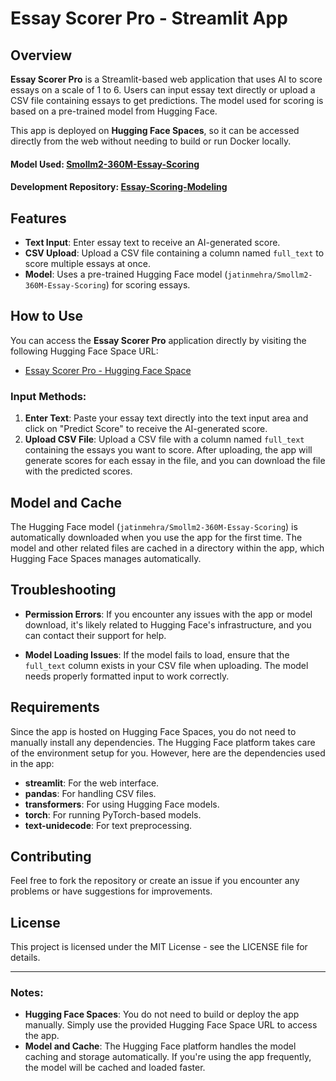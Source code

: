 # Essay Scorer Pro - Streamlit App

## Overview

**Essay Scorer Pro** is a Streamlit-based web application that uses AI to score essays on a scale of 1 to 6. Users can input essay text directly or upload a CSV file containing essays to get predictions. The model used for scoring is based on a pre-trained model from Hugging Face.

This app is deployed on **Hugging Face Spaces**, so it can be accessed directly from the web without needing to build or run Docker locally.

#### **Model Used**: [Smollm2-360M-Essay-Scoring](https://huggingface.co/jatinmehra/Smollm2-360M-Essay-Scoring)

#### **Development Repository**: [Essay-Scoring-Modeling](https://github.com/Jatin-Mehra119/Essay-Scoring-Modeling)
## Features

-   **Text Input**: Enter essay text to receive an AI-generated score.
-   **CSV Upload**: Upload a CSV file containing a column named `full_text` to score multiple essays at once.
-   **Model**: Uses a pre-trained Hugging Face model (`jatinmehra/Smollm2-360M-Essay-Scoring`) for scoring essays.

## How to Use

You can access the **Essay Scorer Pro** application directly by visiting the following Hugging Face Space URL:

-   [Essay Scorer Pro - Hugging Face Space](https://huggingface.co/spaces/jatinmehra/Essay-Scorer-Pro)

### Input Methods:

1.  **Enter Text**: Paste your essay text directly into the text input area and click on "Predict Score" to receive the AI-generated score.
2.  **Upload CSV File**: Upload a CSV file with a column named `full_text` containing the essays you want to score. After uploading, the app will generate scores for each essay in the file, and you can download the file with the predicted scores.

## Model and Cache

The Hugging Face model (`jatinmehra/Smollm2-360M-Essay-Scoring`) is automatically downloaded when you use the app for the first time. The model and other related files are cached in a directory within the app, which Hugging Face Spaces manages automatically.

## Troubleshooting

-   **Permission Errors**: If you encounter any issues with the app or model download, it's likely related to Hugging Face's infrastructure, and you can contact their support for help.
    
-   **Model Loading Issues**: If the model fails to load, ensure that the `full_text` column exists in your CSV file when uploading. The model needs properly formatted input to work correctly.
    

## Requirements

Since the app is hosted on Hugging Face Spaces, you do not need to manually install any dependencies. The Hugging Face platform takes care of the environment setup for you. However, here are the dependencies used in the app:

-   **streamlit**: For the web interface.
-   **pandas**: For handling CSV files.
-   **transformers**: For using Hugging Face models.
-   **torch**: For running PyTorch-based models.
-   **text-unidecode**: For text preprocessing.

## Contributing

Feel free to fork the repository or create an issue if you encounter any problems or have suggestions for improvements.

## License

This project is licensed under the MIT License - see the LICENSE file for details.

----------

### Notes:

-   **Hugging Face Spaces**: You do not need to build or deploy the app manually. Simply use the provided Hugging Face Space URL to access the app.
-   **Model and Cache**: The Hugging Face platform handles the model caching and storage automatically. If you're using the app frequently, the model will be cached and loaded faster.